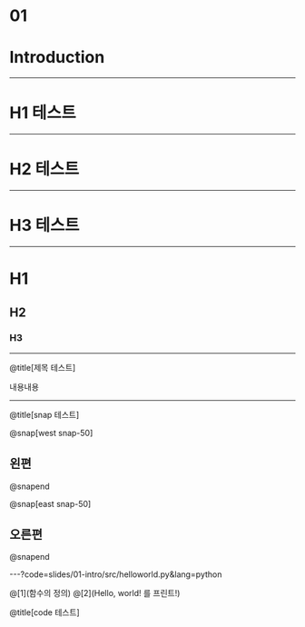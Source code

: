# 01
# Introduction

---

# H1 테스트

---

# H2 테스트

---

# H3 테스트

---

# H1
## H2
### H3

---

@title[제목 테스트]

내용내용

---

@title[snap 테스트]

@snap[west snap-50]
## 왼편
@snapend

@snap[east snap-50]
## 오른편
@snapend

---?code=slides/01-intro/src/helloworld.py&lang=python

@[1](함수의 정의)
@[2](Hello, world! 를 프린트!)

@title[code 테스트]
